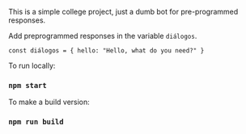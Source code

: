This is a simple college project, just a dumb bot for pre-programmed responses.

Add preprogrammed responses in the variable `diálogos`.

`const diálogos = {
    hello: "Hello, what do you need?"
}`

To run locally:
### `npm start`

To make a build version:
### `npm run build`